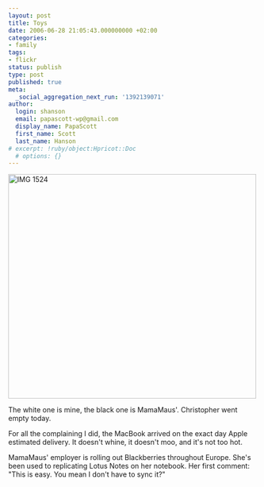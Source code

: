 ```yaml
---
layout: post
title: Toys
date: 2006-06-28 21:05:43.000000000 +02:00
categories:
- family
tags:
- flickr
status: publish
type: post
published: true
meta:
  _social_aggregation_next_run: '1392139071'
author:
  login: shanson
  email: papascott-wp@gmail.com
  display_name: PapaScott
  first_name: Scott
  last_name: Hanson
# excerpt: !ruby/object:Hpricot::Doc
  # options: {}
---
```

<p><a href="http://www.flickr.com/photos/papascott/177175128/" title="Photo Sharing"><img src="http://static.flickr.com/44/177175128_ac093a8782.jpg" width="500" height="452" alt="IMG 1524" /></a></p>
<p>The white one is mine, the black one is MamaMaus'. Christopher went empty today.</p>
<p>For all the complaining I did, the MacBook arrived on the exact day Apple estimated delivery. It doesn't whine, it doesn't moo, and it's not too hot.</p>
<p>MamaMaus' employer is rolling out Blackberries throughout Europe. She's been used to replicating Lotus Notes on her notebook. Her first comment: "This is easy. You mean I don't have to sync it?"</p>
